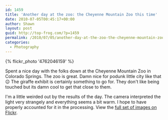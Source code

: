 ```yaml
---
id: 1459
title: 'Another day at the zoo: the Cheyenne Mountain Zoo this time'
date: 2010-07-05T00:45:17+00:00
author: Shawn
layout: post
guid: http://top-frog.com/?p=1459
permalink: /2010/07/05/another-day-at-the-zoo-the-cheyenne-mountain-zoo-this-time/
categories:
  - Photography
---
```

{% flickr_photo '4762046159' %}

Spent a nice day with the folks down at the Cheyenne Mountain Zoo in Colorado Springs. The zoo is great. Damn nice for podunk little city like that 😉 The giraffe exhibit is certainly something to go for. They don't like being touched but its damn cool to get that close to them.

I'm a little weirded out by the results of the day. The camera interpreted the light very strangely and everything seems a bit warm. I hope to have properly accounted for it in the processing. View the [full set of images on Flickr](http://www.flickr.com/photos/tehgipster/sets/72157624424365694/).